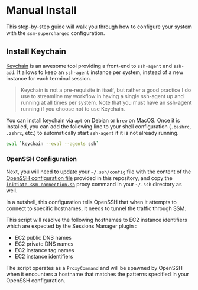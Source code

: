 # Manual Install

This step-by-step guide will walk you through how to configure your system with the `ssm-supercharged` configuration.

## Install Keychain

[Keychain](https://www.funtoo.org/Funtoo:Keychain) is an awesome tool providing a front-end to `ssh-agent` and `ssh-add`. It allows to keep an `ssh-agent` instance per system, instead of a new instance for each terminal session.

> Keychain is not a pre-requisite in itself, but rather a good practice I do use to streamline my workflow in having a single ssh-agent up and running at all times per system. Note that you must have an ssh-agent running if you choose not to use Keychain.

You can install keychain via `apt` on Debian or `brew` on MacOS. Once it is installed, you can add the following line to your shell configuration (`.bashrc`, `.zshrc`, etc.) to automatically start `ssh-agent` if it is not already running.

```bash
eval `keychain --eval --agents ssh`
```

### OpenSSH Configuration

Next, you will need to update your `~/.ssh/config` file with the content of the [OpenSSH configuration file](../src/ssh_config) provided in this repository, and copy the [`initiate-ssm-connection.sh`](../src/initiate-ssm-connection.sh) proxy command in your `~/.ssh` directory as well.

In a nutshell, this configuration tells OpenSSH that when it attempts to connect to specific hostnames, it needs to tunnel the traffic through SSM.

This script will resolve the following hostnames to EC2 instance identifiers which are expected by the Sessions Manager plugin :

- EC2 public DNS names
- EC2 private DNS names
- EC2 instance tag names
- EC2 instance identifiers

The script operates as a `ProxyCommand` and will be spawned by OpenSSH when it encounters a hostname that matches the patterns specified in your OpenSSH configuration.
